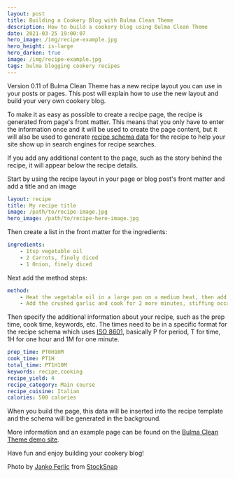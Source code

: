```yaml
---
layout: post
title: Building a Cookery Blog with Bulma Clean Theme
description: How to build a cookery blog using Bulma Clean Theme
date: 2021-03-25 19:00:07
hero_image: /img/recipe-example.jpg
hero_height: is-large
hero_darken: true
image: /img/recipe-example.jpg
tags: bulma blogging cookery recipes
---
```


Version 0.11 of Bulma Clean Theme has a new recipe layout you can use in your posts or pages. This post will explain how to use the new layout and build your very own cookery blog.

To make it as easy as possible to create a recipe page, the recipe is generated from page's front matter. This means that you only have to enter the information once and it will be used to create the page content, but it will also be used to generate [recipe schema data](https://developers.google.com/search/docs/data-types/recipe) for the recipe to help your site show up in search engines for recipe searches. 

If you add any additional content to the page, such as the story behind the recipe, it will appear below the recipe details. 

Start by using the recipe layout in your page or blog post's front matter and add a title and an image

```yaml
layout: recipe
title: My recipe title
image: /path/to/recipe-image.jpg
hero_image: /path/to/recipe-hero-image.jpg
```

Then create a list in the front matter for the ingredients:

```yaml
ingredients:
    - 1tsp vegetable oil
    - 2 Carrots, finely diced
    - 1 Onion, finely diced
```
Next add the method steps:

```yaml
method:
    - Heat the vegetable oil in a large pan on a medium heat, then add the carrots, onion and celery and cook for five to ten minutes to soften, stirring occasionally
    - Add the crushed garlic and cook for 2 more minutes, stiffing occasionally
```

Then specify the additional information about your recipe, such as the prep time, cook time, keywords, etc. The times need to be in a specific format for the recipe schema which uses [ISO 8601](https://en.wikipedia.org/wiki/ISO_8601), basically P for period, T for time, 1H for one hour and 1M for one minute. 

```yaml
prep_time: PT0H10M
cook_time: PT1H
total_time: PT1H10M
keywords: recipe,cooking
recipe_yield: 4
recipe_category: Main course
recipe_cuisine: Italian
calories: 500 calories
```

When you build the page, this data will be inserted into the recipe template and the schema will be generated in the background. 

More information and an example page can be found on the [Bulma Clean Theme demo site](https://www.csrhymes.com/bulma-clean-theme/example-recipe/).

Have fun and enjoy building your cookery blog!

Photo by <a href="https://stocksnap.io/author/36317">Janko Ferlic</a> from <a href="https://stocksnap.io">StockSnap</a>